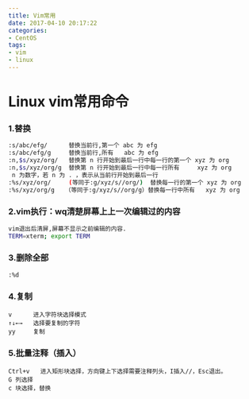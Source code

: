 ```yaml
---
title: Vim常用
date: 2017-04-10 20:17:22
categories:
- CentOS
tags:
- vim
- linux
---
```

<!-- more -->
# Linux vim常用命令

### 1.替换

```bash
:s/abc/efg/      替换当前行,第一个 abc 为 efg
:s/abc/efg/g     替换当前行,所有   abc 为 efg
:n,$s/xyz/org/   替换第 n 行开始到最后一行中每一行的第一个 xyz 为 org
:n,$s/xyz/org/g  替换第 n 行开始到最后一行中每一行所有     xyz 为 org
 n 为数字，若 n 为 . ，表示从当前行开始到最后一行
:%s/xyz/org/     (等同于:g/xyz/s//org/)  替换每一行的第一个 xyz 为 org
:%s/xyz/org/g   （等同于:g/xyz/s//org/g）替换每一行中所有   xyz 为 org
```

### 2.vim执行：wq清楚屏幕上上一次编辑过的内容

```bash
vim退出后清屏,屏幕不显示之前编辑的内容.
TERM=xterm; export TERM
```

### 3.删除全部

```shell
:%d
```

### 4.复制

```shell
v      进入字符块选择模式
↑↓←→   选择要复制的字符
yy     复制
```

### 5.批量注释（插入）

```shell
Ctrl+v   进入矩形块选择，方向键上下选择需要注释列头，I插入//，Esc退出。
G 列选择
c 块选择，替换
```

